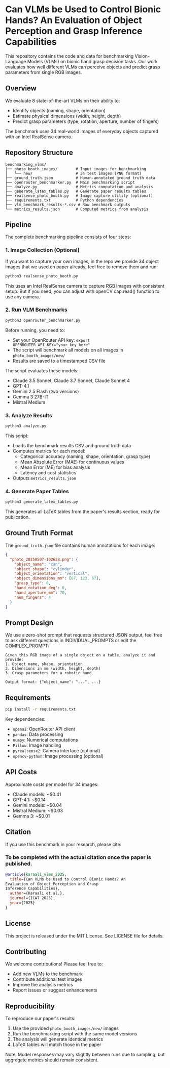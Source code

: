 # Can VLMs be Used to Control Bionic Hands? An Evaluation of Object Perception and Grasp Inference Capabilities

This repository contains the code and data for benchmarking Vision-Language Models (VLMs) on bionic hand grasp decision tasks. Our work evaluates how well different VLMs can perceive objects and predict grasp parameters from single RGB images.

## Overview

We evaluate 8 state-of-the-art VLMs on their ability to:
- Identify objects (naming, shape, orientation)
- Estimate physical dimensions (width, height, depth)
- Predict grasp parameters (type, rotation, aperture, number of fingers)

The benchmark uses 34 real-world images of everyday objects captured with an Intel RealSense camera.

## Repository Structure

```
benchmarking_vlms/
├── photo_booth_images/        # Input images for benchmarking
│   └── new/                   # 34 test images (PNG format)
├── ground_truth.json          # Human-annotated ground truth data
├── openrouter_benchmarker.py  # Main benchmarking script
├── analyze.py                 # Metrics computation and analysis
├── generate_latex_tables.py   # Generate paper results tables
├── realsense_photo_booth.py   # Image capture utility (optional)
├── requirements.txt           # Python dependencies
├── vlm_benchmark_results-*.csv # Raw benchmark outputs
└── metrics_results.json       # Computed metrics from analysis
```

## Pipeline

The complete benchmarking pipeline consists of four steps:

### 1. Image Collection (Optional)
If you want to capture your own images, in the repo we provide 34 object images that we used on paper already, feel free to remove them and run:
```bash
python3 realsense_photo_booth.py
```
This uses an Intel RealSense camera to capture RGB images with consistent setup. But if you need, you can adjust with openCV cap.read() function to use any camera.

### 2. Run VLM Benchmarks
```bash
python3 openrouter_benchmarker.py
```

Before running, you need to:
- Set your OpenRouter API key: `export OPENROUTER_API_KEY="your_key_here"`
- The script will benchmark all models on all images in `photo_booth_images/new/`
- Results are saved to a timestamped CSV file

The script evaluates these models:
- Claude 3.5 Sonnet, Claude 3.7 Sonnet, Claude Sonnet 4
- GPT-4.1
- Gemini 2.5 Flash (two versions)
- Gemma 3 27B-IT
- Mistral Medium

### 3. Analyze Results
```bash
python3 analyze.py
```

This script:
- Loads the benchmark results CSV and ground truth data
- Computes metrics for each model:
  - Categorical accuracy (naming, shape, orientation, grasp type)
  - Mean Absolute Error (MAE) for continuous values
  - Mean Error (ME) for bias analysis
  - Latency and cost statistics
- Outputs `metrics_results.json`

### 4. Generate Paper Tables
```bash
python3 generate_latex_tables.py
```

This generates all LaTeX tables from the paper's results section, ready for publication.

## Ground Truth Format

The `ground_truth.json` file contains human annotations for each image:

```json
{
  "photo_20250507-102628.png": {
    "object_name": "can",
    "object_shape": "cylinder",
    "object_orientation": "vertical",
    "object_dimensions_mm": [67, 123, 67],
    "grasp_type": 0,
    "hand_rotation_deg": 0,
    "hand_aperture_mm": 70,
    "num_fingers": 4
  }
}
```

## Prompt Design

We use a zero-shot prompt that requests structured JSON output, feel free to ask different questions in INDIVIDUAL_PROMPTS or edit the COMPLEX_PROMPT:

```
Given this RGB image of a single object on a table, analyze it and provide:
1. Object name, shape, orientation
2. Dimensions in mm (width, height, depth)
3. Grasp parameters for a robotic hand

Output format: {"object_name": "...", ...}
```

## Requirements

```bash
pip install -r requirements.txt
```

Key dependencies:
- `openai`: OpenRouter API client
- `pandas`: Data processing
- `numpy`: Numerical computations
- `Pillow`: Image handling
- `pyrealsense2`: Camera interface (optional)
- `opencv-python`: Image processing (optional)

## API Costs

Approximate costs per model for 34 images:
- Claude models: ~$0.41
- GPT-4.1: ~$0.14
- Gemini models: ~$0.04
- Mistral Medium: ~$0.03
- Gemma 3: ~$0.01

## Citation

If you use this benchmark in your research, please cite:

### To be completed with the actual citation once the paper is published.
```bibtex
@article{karaali_vlms_2025,
  title={Can VLMs be Used to Control Bionic Hands? An
Evaluation of Object Perception and Grasp
Inference Capabilities},
  author={Karaali et al.},
  journal={ICAT 2O25},
  year={2025}
}
```

## License

This project is released under the MIT License. See LICENSE file for details.

## Contributing

We welcome contributions! Please feel free to:
- Add new VLMs to the benchmark
- Contribute additional test images
- Improve the analysis metrics
- Report issues or suggest enhancements

## Reproducibility

To reproduce our paper's results:
1. Use the provided `photo_booth_images/new/` images
2. Run the benchmarking script with the same model versions
3. The analysis will generate identical metrics
4. LaTeX tables will match those in the paper

Note: Model responses may vary slightly between runs due to sampling, but aggregate metrics should remain consistent.